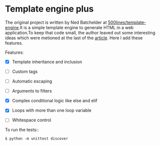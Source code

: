 # Template engine plus

The original project is written by Ned Batchelder at [500lines/template-engine](https://github.com/aosabook/500lines/tree/master/template-engine).It is a simple template engine to generate HTML in a web application.To keep that code small, the author leaved out some interesting ideas which were metioned at the last of the [article](https://github.com/aosabook/500lines/blob/master/template-engine/template-engine.markdown). Here I add these features.

Features:

- [x] Template inheritance and inclusion

- [ ] Custom tags

- [ ] Automatic escaping

- [ ] Arguments to filters

- [x] Complex conditional logic like else and elif

- [x] Loops with more than one loop variable

- [ ] Whitespace control




To run the tests::

    $ python -m unittest discover